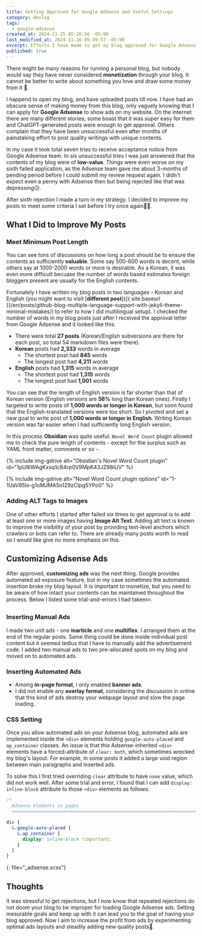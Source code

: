 ```yaml
---
title: Getting Approved for Google AdSense and Useful Settings
category: devlog
tags:
  - google-adsense
created_at: 2024-11-25 05:26:56 -05:00
last_modified_at: 2024-11-26 05:49:57 -05:00
excerpt: Efforts I have made to get my blog approved for Google Adsense and some settings I found useful.
published: true
---
```


There might be many reasons for running a personal blog, but nobody would say they have never considered **monetization** through your blog.  It cannot be better to write about something you love and draw some money from it 🤑.

I happend to open my blog, and have uploaded posts till now.  I have had an obscure sense of making money from this blog, only vaguely knowing that I can apply for **Google Adsense** to show ads on my website.  On the internet there are many different stories; some boast that it was super easy for them and ChatGPT-generated posts were enough to get approval.  Others complain that they have been unsuccessful even after months of painstaking effort to post quality writings with unique contents. 

In my case it took total seven tries to receive acceptance notice from Google Adsense team.  In six unsuccessful tries I was just answered that the contents of my blog were of **low-value**.  Things were even worse on my sixth failed application, as the Adsense team gave me about 3-months of pending period before I could submit my review request again.  I didn't expect even a penny with Adsense then but being rejected like that was depressing😥.

After sixth rejection I made a turn in my strategy.  I decided to improve my posts to meet some criteria I set before I try once again🏋️‍♂️.

## What I Did to Improve My Posts 

### Meet Minimum Post Length

You can see tons of discussions on how long a post should be to ensure the contents as sufficiently **valuable**.  Some say 500-600 words is decent, while others say at 1000-2000 words or more is desirable.  As a Korean, it was even more difficult becuase the number of words based estimates foreign bloggers present are usually for the English contents.

Fortunately I have written my blog posts in two languages - Korean and English (you might want to visit [**different post**]({{ site.baseurl }}/en/posts/github-blog-multiple-language-support-with-jekyll-theme-minimal-mistakes/) to refer to how I did multilingual setup).  I checked the number of words in my blog posts just after I received the approval letter from Google Adsense and it looked like this:

- There were total **27 posts** (Korean/English subversions are there for each post, so total 54 markdown files were there).
- **Korean** posts had **2,333** words in average
	- The shortest post had **845** words
	- The longest post had **4,211** words
- **English** posts had **1,315** words in average
	- The shortest post had **1,315** words
	- The longest post had **1,001** words

You can see that the length of English version is far shorter than that of Korean version (English versions are **56%** long than Korean ones).  Firstly I targeted to write posts of **1,000 words or longer in Korean**, but soon found that the English-translated versions were too short.  So I pivoted and set a new goal to write post of **1,000 words or longer in English**.  Writing Korean version was far easier when I had sufficiently long English version.

In this process **Obsidian** was quite useful.  `Novel Word Count` plugin allowed me to check the pure length of contents - except for the surplus such as YAML front matter, comments or so -.

{% include img-gdrive alt="Obsidian's Novel Word Count plugin" id="1pU8lWAgKxxq1cB4rp0V9MpK43JZ98iUV" %}

{% include img-gdrive alt="Novel Word Count plugin options" id="1-1UaV85lx-g1oMJMA5n129zClpg5YPo0" %}

### Adding ALT Tags to Images

One of other efforts I started after failed six times to get approval is to add at least one or more images having **Image Alt Text**.  Adding alt text is known to improve the visibility of your post by providing text-level anchors which crawlers or bots can refer to.  There are already many posts worth to read so I would like give no more emphasis on this.

## Customizing Adsense Ads

After approved, **customizing ads** was the next thing.  Google provides automated ad exposure feature, but in my case sometimes the automated insertion broke my blog layout.  It is important to monetize, but you need to be aware of how intact your contents can be maintained throughout the process.  Below I listed some trial-and-errors I had taken✏️.

### Inserting Manual Ads

I made two unit ads - one **inarticle** and one **multiflex**.  I arranged them at the end of the regular posts.  Same thing could be done inside individual post content but it seemed tedius that I have to manually add the advertisement code.  I added two manual ads to two pre-allocated spots on my blog and moved on to automated ads.

### Inserting Automated Ads

- Among **in-page format**, I only enabled **banner ads**.
- I did not enable any **overlay format**, considering the discussion in online that this kind of ads destroy your webpage layout and slow the page loading. 

### CSS Setting

Once you allow automated ads on your Adsense blog, automated ads are implemented inside the `<div>` elements holding `google-auto-placed` and `ap_container` classes.  An issue is that this Adsense-inherited `<div>` elements have a forced-attribute of `clear: both`, which sometimes wrecked my blog's layout.  For example, in some posts it added a large void region between main paragraphs and inserted ads.

To solve this I first tried overriding `clear` attribute to have `none` value, which did not work well.  After some trial and error, I found that I can add `display: inline-block` attribute to those `<div>` elements as follows:


```css
/*
  Adsense elements in pages
  ========================================================================== */

div {
  &.google-auto-placed {
    &.ap_container {
      display: inline-block !important;
    }
  }
}
```
{: file="_adsense.scss"}

## Thoughts

It was stressful to get rejections, but I now know that repeated rejections do not doom your blog to be improper for loading Google Adsense ads.  Setting mesurable goals and keep up with it can lead you to the goal of having your blog approved.  Now I aim to increase the profit from ads by experimenting optimal ads layouts and steadily adding new quality posts🤗.